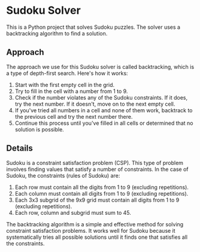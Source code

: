 # Sudoku Solver

This is a Python project that solves Sudoku puzzles. The solver uses a backtracking algorithm to find a solution.

## Approach

The approach we use for this Sudoku solver is called backtracking, which is a type of depth-first search. Here's how it works:

1. Start with the first empty cell in the grid.
2. Try to fill in the cell with a number from 1 to 9.
3. Check if the number violates any of the Sudoku constraints. If it does, try the next number. If it doesn't, move on to the next empty cell.
4. If you've tried all numbers in a cell and none of them work, backtrack to the previous cell and try the next number there.
5. Continue this process until you've filled in all cells or determined that no solution is possible.

## Details

Sudoku is a constraint satisfaction problem (CSP). This type of problem involves finding values that satisfy a number of constraints. In the case of Sudoku, the constraints (rules of Sudoku) are:

1. Each row must contain all the digits from 1 to 9 (excluding repetitions).
2. Each column must contain all digits from 1 to 9 (excluding repetitions).
3. Each 3x3 subgrid of the 9x9 grid must contain all digits from 1 to 9 (excluding repetitions).
4. Each row, column and subgrid must sum to 45.

The backtracking algorithm is a simple and effective method for solving constraint satisfaction problems. It works well for Sudoku because it systematically tries all possible solutions until it finds one that satisfies all the constraints.